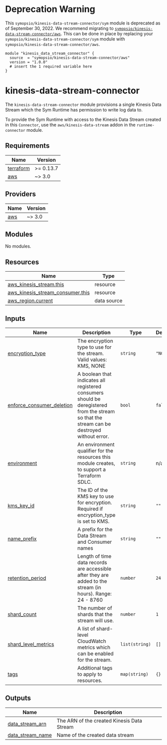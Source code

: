 # Deprecation Warning
This `symopsio/kinesis-data-stream-connector/sym` module is deprecated as of September 30, 2022. We recommend migrating to [`symopsio/kinesis-data-stream-connector/aws`](https://registry.terraform.io/modules/symopsio/kinesis-data-stream-connector/aws/latest). This can be done in place by replacing your `symopsio/kinesis-data-stream-connector/sym` module with `symopsio/kinesis-data-stream-connector/aws`.

```
module "kinesis_data_stream_connector" {
  source  = "symopsio/kinesis-data-stream-connector/aws"
  version = "1.0.0"
  # insert the 1 required variable here
}
```

# kinesis-data-stream-connector

The `kinesis-data-stream-connector` module provisions a single Kinesis Data Stream which the Sym Runtime has permission to write log data to.

To provide the Sym Runtime with access to the Kinesis Data Stream created in this `Connector`, use the `aws/kinesis-data-stream` addon in the `runtime-connector` module.

<!-- BEGIN_TF_DOCS -->
## Requirements

| Name | Version |
|------|---------|
| <a name="requirement_terraform"></a> [terraform](#requirement\_terraform) | >= 0.13.7 |
| <a name="requirement_aws"></a> [aws](#requirement\_aws) | ~> 3.0 |

## Providers

| Name | Version |
|------|---------|
| <a name="provider_aws"></a> [aws](#provider\_aws) | ~> 3.0 |

## Modules

No modules.

## Resources

| Name | Type |
|------|------|
| [aws_kinesis_stream.this](https://registry.terraform.io/providers/hashicorp/aws/latest/docs/resources/kinesis_stream) | resource |
| [aws_kinesis_stream_consumer.this](https://registry.terraform.io/providers/hashicorp/aws/latest/docs/resources/kinesis_stream_consumer) | resource |
| [aws_region.current](https://registry.terraform.io/providers/hashicorp/aws/latest/docs/data-sources/region) | data source |

## Inputs

| Name | Description | Type | Default | Required |
|------|-------------|------|---------|:--------:|
| <a name="input_encryption_type"></a> [encryption\_type](#input\_encryption\_type) | The encryption type to use for the stream. Valid values: KMS, NONE | `string` | `"NONE"` | no |
| <a name="input_enforce_consumer_deletion"></a> [enforce\_consumer\_deletion](#input\_enforce\_consumer\_deletion) | A boolean that indicates all registered consumers should be deregistered from the stream so that the stream can be destroyed without error. | `bool` | `false` | no |
| <a name="input_environment"></a> [environment](#input\_environment) | An environment qualifier for the resources this module creates, to support a Terraform SDLC. | `string` | n/a | yes |
| <a name="input_kms_key_id"></a> [kms\_key\_id](#input\_kms\_key\_id) | The ID of the KMS key to use for encryption. Required if encryption\_type is set to KMS. | `string` | `""` | no |
| <a name="input_name_prefix"></a> [name\_prefix](#input\_name\_prefix) | A prefix for the Data Stream and Consumer names | `string` | `""` | no |
| <a name="input_retention_period"></a> [retention\_period](#input\_retention\_period) | Length of time data records are accessible after they are added to the stream (in hours). Range: 24 - 8760 | `number` | `24` | no |
| <a name="input_shard_count"></a> [shard\_count](#input\_shard\_count) | The number of shards that the stream will use. | `number` | `1` | no |
| <a name="input_shard_level_metrics"></a> [shard\_level\_metrics](#input\_shard\_level\_metrics) | A list of shard-level CloudWatch metrics which can be enabled for the stream. | `list(string)` | `[]` | no |
| <a name="input_tags"></a> [tags](#input\_tags) | Additional tags to apply to resources. | `map(string)` | `{}` | no |

## Outputs

| Name | Description |
|------|-------------|
| <a name="output_data_stream_arn"></a> [data\_stream\_arn](#output\_data\_stream\_arn) | The ARN of the created Kinesis Data Stream |
| <a name="output_data_stream_name"></a> [data\_stream\_name](#output\_data\_stream\_name) | Name of the created data stream |
<!-- END_TF_DOCS -->

